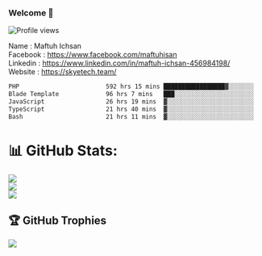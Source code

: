 ### Welcome 👋


![Profile views](https://image.coollabs.io/image/https://higher.id/Maftuh.png?height=309&width=220&quality=90)

Name : Maftuh Ichsan<br>
Facebook : https://www.facebook.com/maftuhisan <br>
Linkedin : https://www.linkedin.com/in/maftuh-ichsan-456984198/<br>
Website : https://skyetech.team/

<!--START_SECTION:waka-->

```txt
PHP                        592 hrs 15 mins █████████████████▓░░░░░░░   70.09 %
Blade Template             96 hrs 7 mins   ███░░░░░░░░░░░░░░░░░░░░░░   11.38 %
JavaScript                 26 hrs 19 mins  ▓░░░░░░░░░░░░░░░░░░░░░░░░   03.11 %
TypeScript                 21 hrs 40 mins  ▓░░░░░░░░░░░░░░░░░░░░░░░░   02.56 %
Bash                       21 hrs 11 mins  ▓░░░░░░░░░░░░░░░░░░░░░░░░   02.51 %
```

<!--END_SECTION:waka-->

# 📊 GitHub Stats:
![](https://github-readme-stats.vercel.app/api?username=maftuh23&theme=react&hide_border=false&include_all_commits=false&count_private=false)<br/>
![](https://github-readme-streak-stats.herokuapp.com/?user=maftuh23&theme=react&hide_border=false)<br/>
![](https://github-readme-stats.vercel.app/api/top-langs/?username=maftuh23&theme=react&hide_border=false&include_all_commits=false&count_private=false&layout=compact)

## 🏆 GitHub Trophies
![](https://github-profile-trophy.vercel.app/?username=maftuh23&theme=radical&no-frame=false&no-bg=true&margin-w=4)

<!--
**maftuh23/maftuh23** is a ✨ _special_ ✨ repository because its `README.md` (this file) appears on your GitHub profile.

Here are some ideas to get you started:

- 🔭 I’m currently working on ...
- 🌱 I’m currently learning ...
- 👯 I’m looking to collaborate on ...
- 🤔 I’m looking for help with ...
- 💬 Ask me about ...
- 📫 How to reach me: ...
- 😄 Pronouns: ...
- ⚡ Fun fact: ...
-->


